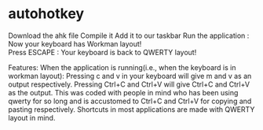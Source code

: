 # autohotkey

Download the ahk file
Compile it 
Add it to our taskbar
Run the application : Now your keyboard has Workman layout!  
Press ESCAPE : Your keyboard is back to QWERTY layout!

Features:
When the application is running(i.e., when the keyboard is in workman layout):
Pressing c and v in your keyboard will give m and v as an output respectively.
Pressing Ctrl+C and Ctrl+V will give Ctrl+C and Ctrl+V as the output.
This was coded with people in mind who has been using qwerty for so long and is accustomed to Ctrl+C and Ctrl+V for copying and pasting respectively.
Shortcuts in most applications are made with QWERTY layout in mind.


